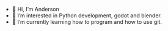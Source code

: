 - 👋 Hi, I’m Anderson
- 👀 I’m interested in Python development, godot and blender.
- 🌱 I’m currently learning how to program and how to use git.

<!---
AndGuz/AndGuz is a ✨ special ✨ repository because its `README.md` (this file) appears on your GitHub profile.
You can click the Preview link to take a look at your changes.
--->
